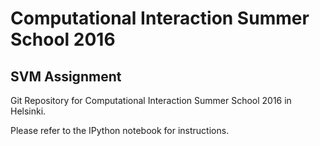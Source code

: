 # Computational Interaction Summer School 2016
## SVM Assignment

Git Repository for Computational Interaction Summer School 2016 in Helsinki. 

Please refer to the IPython notebook for instructions.
